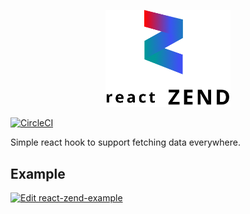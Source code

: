 
<p align="center">
  <img src="https://github.com/neomaxzero/react-zend/blob/master/public/logo.png" alt="logo react zend" width="200px"/>
</p>

[![CircleCI](https://circleci.com/gh/neomaxzero/react-zend.svg?style=svg)](https://circleci.com/gh/neomaxzero/react-zend)

Simple react hook to support fetching data everywhere.



## Example
[![Edit react-zend-example](https://codesandbox.io/static/img/play-codesandbox.svg)](https://codesandbox.io/s/autumn-brook-4dwq4?fontsize=14&hidenavigation=1&theme=dark)
